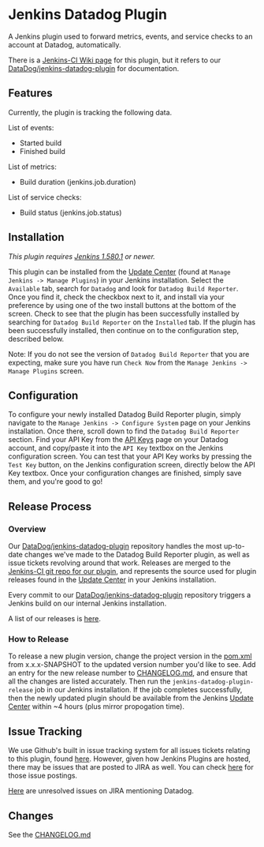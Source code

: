 # Jenkins Datadog Plugin
A Jenkins plugin used to forward metrics, events, and service checks to an account at Datadog, automatically.

There is a [Jenkins-CI Wiki page](https://wiki.jenkins-ci.org/display/JENKINS/Datadog+Plugin) for this plugin, but it refers to our [DataDog/jenkins-datadog-plugin](https://github.com/DataDog/jenkins-datadog-plugin) for documentation.

## Features
Currently, the plugin is tracking the following data.

List of events:
* Started build
* Finished build

List of metrics:
* Build duration (jenkins.job.duration)

List of service checks:
* Build status (jenkins.job.status)

## Installation
_This plugin requires [Jenkins 1.580.1](http://updates.jenkins-ci.org/download/war/1.580.1/jenkins.war) or newer._

This plugin can be installed from the [Update Center](https://wiki.jenkins-ci.org/display/JENKINS/Plugins#Plugins-Howtoinstallplugins) (found at `Manage Jenkins -> Manage Plugins`) in your Jenkins installation. Select the `Available` tab, search for `Datadog` and look for `Datadog Build Reporter`. Once you find it, check the checkbox next to it, and install via your preference by using one of the two install buttons at the bottom of the screen. Check to see that the plugin has been successfully installed by searching for `Datadog Build Reporter` on the `Installed` tab. If the plugin has been successfully installed, then continue on to the configuration step, described below.

Note: If you do not see the version of `Datadog Build Reporter` that you are expecting, make sure you have run `Check Now` from the `Manage Jenkins -> Manage Plugins` screen.

## Configuration
To configure your newly installed Datadog Build Reporter plugin, simply navigate to the `Manage Jenkins -> Configure System` page on your Jenkins installation. Once there, scroll down to find the `Datadog Build Reporter` section. Find your API Key from the [API Keys](https://app.datadoghq.com/account/settings#api) page on your Datadog account, and copy/paste it into the `API Key` textbox on the Jenkins configuration screen. You can test that your API Key works by pressing the `Test Key` button, on the Jenkins configuration screen, directly below the API Key textbox. Once your configuration changes are finished, simply save them, and you're good to go!

## Release Process
### Overview
Our [DataDog/jenkins-datadog-plugin](https://github.com/DataDog/jenkins-datadog-plugin) repository handles the most up-to-date changes we've made to the Datadog Build Reporter plugin, as well as issue tickets revolving around that work. Releases are merged to the [Jenkins-CI git repo for our plugin](https://github.com/jenkinsci/datadog-plugin), and represents the source used for plugin releases found in the [Update Center](https://wiki.jenkins-ci.org/display/JENKINS/Plugins#Plugins-Howtoinstallplugins) in your Jenkins installation.

Every commit to our [DataDog/jenkins-datadog-plugin](https://github.com/DataDog/jenkins-datadog-plugin) repository triggers a Jenkins build on our internal Jenkins installation.

A list of our releases is [here](https://github.com/jenkinsci/datadog-plugin/releases).

### How to Release
To release a new plugin version, change the project version in the [pom.xml](pom.xml) from x.x.x-SNAPSHOT to the updated version number you'd like to see. Add an entry for the new release number to [CHANGELOG.md](CHANGELOG.md), and ensure that all the changes are listed accurately. Then run the `jenkins-datadog-plugin-release` job in our Jenkins installation. If the job completes successfully, then the newly updated plugin should be available from the Jenkins [Update Center](https://wiki.jenkins-ci.org/display/JENKINS/Plugins#Plugins-Howtoinstallplugins) within ~4 hours (plus mirror propogation time).

## Issue Tracking
We use Github's built in issue tracking system for all issues tickets relating to this plugin, found [here](https://github.com/DataDog/jenkins-datadog-plugin/issues). However, given how Jenkins Plugins are hosted, there may be issues that are posted to JIRA as well. You can check [here](https://issues.jenkins-ci.org/issues/?jql=project%20%3D%20JENKINS%20AND%20status%20in%20%28Open%2C%20%22In%20Progress%22%2C%20Reopened%29%20AND%20component%20%3D%20datadog-plugin%20ORDER%20BY%20updated%20DESC%2C%20priority%20DESC%2C%20created%20ASC) for those issue postings.

[Here](https://issues.jenkins-ci.org/browse/INFRA-305?jql=status%20in%20%28Open%2C%20%22In%20Progress%22%2C%20Reopened%2C%20Verified%2C%20Untriaged%2C%20%22Fix%20Prepared%22%29%20AND%20text%20~%20%22datadog%22) are unresolved issues on JIRA mentioning Datadog.

## Changes
See the [CHANGELOG.md](CHANGELOG.md)
